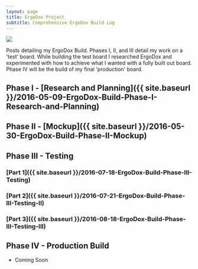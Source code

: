 ```yaml
---
layout: page
title: ErgoDox Project
subtitle: Comprehensive ErgoDox Build Log
---
```


![](http://imgur.com/RAKomIg.jpg)

Posts detailing my ErgoDox Build. Phases I, II, and III detail my work on a 'test' board. While building the test board I researched ErgoDox and experimented with how to achieve what I wanted with a fully built out board. Phase IV will be the build of my final 'production' board.

## Phase I - [Research and Planning]({{ site.baseurl }}/2016-05-09-ErgoDox-Build-Phase-I-Research-and-Planning)

## Phase II - [Mockup]({{ site.baseurl }}/2016-05-30-ErgoDox-Build-Phase-II-Mockup)

## Phase III - Testing
### [Part 1]({{ site.baseurl }}/2016-07-18-ErgoDox-Build-Phase-III-Testing)
### [Part 2]({{ site.baseurl }}/2016-07-21-ErgoDox-Build-Phase-III-Testing-II)
### [Part 3]({{ site.baseurl }}/2016-08-18-ErgoDox-Build-Phase-III-Testing-III)

## Phase IV - Production Build

- Coming Soon
